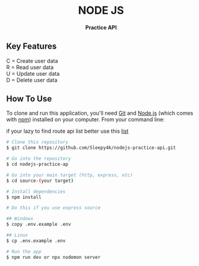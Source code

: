 <h1 align="center">NODE JS</h1>
<h4 align="center">Practice API</h4>

## Key Features

<span>C = Create user data</span>
<br>
<span>R = Read user data</span>
<br>
<span>U = Update user data</span>
<br>
<span>D = Delete user data</span>

## How To Use

To clone and run this application, you'll need [Git](https://git-scm.com) and [Node.js](https://nodejs.org/en/download/) (which comes with [npm](http://npmjs.com)) installed on your computer. From your command line:

if your lazy to find route api list better use this [list](https://github.com/Sleepy4k/nodejs-practice-api/blob/main/postman/KK4-C.json)

```bash
# Clone this repository
$ git clone https://github.com/Sleepy4k/nodejs-practice-api.git

# Go into the repository
$ cd nodejs-practice-ap

# Go into your main target (http, express, etc)
$ cd source-(your target)

# Install dependencies
$ npm install

# Do this if you use express source

## Windows
$ copy .env.example .env

## Linux
$ cp .env.example .env

# Run the app
$ npm run dev or npx nodemon server
```
